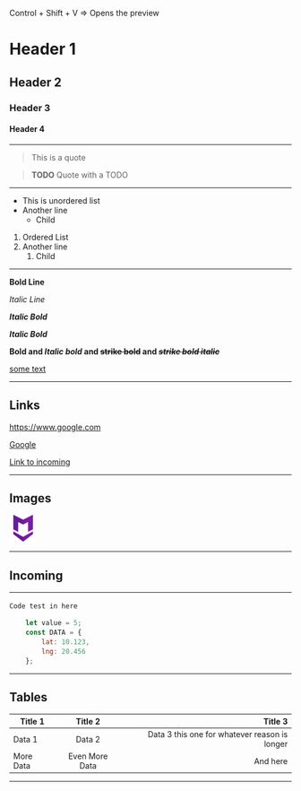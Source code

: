 Control + Shift + V => Opens the preview

# Header 1
## Header 2
### Header 3
#### Header 4

---

> This is a quote

> **TODO** Quote with a TODO

***

- This is unordered list
- Another line
    - Child

1. Ordered List
2. Another line
    1. Child

___

**Bold Line**

*Italic Line*

***Italic Bold***

**_Italic Bold_**

**Bold and *Italic bold* and ~~strike bold~~ and ~~_strike bold italic_~~**

<u>some text</u>

---

## Links

<https://www.google.com>

[Google](https://www.google.com)

[Link to incoming](#incoming)

---

## Images

![alt text](https://github.com/adam-p/markdown-here/raw/master/src/common/images/icon48.png "Logo Title Text 1")

---

## Incoming

---

`Code test in here`

```javascript
    let value = 5;
    const DATA = {
        lat: 10.123,
        lng: 20.456
    };

```
---

## **Tables**

| Title 1 | Title 2 | Title 3 |
| --- | :---: | ---: |
| Data 1 | Data 2 | Data 3 this one for whatever reason is longer |
| More Data | Even More Data | And here |

---









